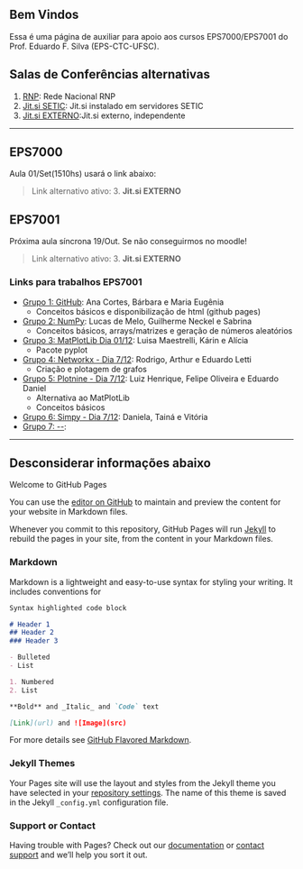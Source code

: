 ## Bem Vindos

Essa é uma página de auxiliar para apoio aos cursos EPS7000/EPS7001 do Prof. Eduardo F. Silva (EPS-CTC-UFSC).

## Salas de Conferências alternativas

1. [RNP](https://conferenciaweb.rnp.br/webconf/eduardo-ferreira-da): Rede Nacional RNP       
2. [Jit.si SETIC](https://reunioes.setic.ufsc.br/EduardoFSilva):  Jit.si instalado em servidores SETIC
3. [Jit.si EXTERNO](https://meet.jit.si/EduardoFSilva):Jit.si externo, independente

----
## EPS7000
Aula 01/Set(1510hs) usará o link abaixo:
> Link alternativo ativo: 3. **Jit.si EXTERNO**

## EPS7001
Próxima aula síncrona 19/Out.
Se não conseguirmos no moodle!
> Link alternativo ativo: 3. **Jit.si EXTERNO**

### Links para trabalhos EPS7001

- [Grupo 1: GitHub](https://mariaeugeniamartins.github.io): Ana Cortes, Bárbara e Maria Eugênia
    - Conceitos básicos e disponibilização de html (github pages)
- [Grupo 2: NumPy](https://guilhermenb.github.io/numpy/): Lucas de Melo, Guilherme Neckel e Sabrina
    - Conceitos básicos, arrays/matrizes e geração de números aleatórios
- [Grupo 3: MatPlotLib Dia 01/12](https://luisamaestrelli.github.io/matplotlib.github.io/): Luisa Maestrelli, Kárin e Alícia
    - Pacote pyplot
- [Grupo 4: Networkx - Dia 7/12](https://github.com/FordPrefect12/NetworkX.github.io.git): Rodrigo, Arthur e Eduardo Letti
    - Criação e plotagem de grafos
- [Grupo 5: Plotnine - Dia 7/12](EPS7001_Trabalhos_2020-1/ex_introR.html): Luiz Henrique, Felipe Oliveira e Eduardo Daniel
    - Alternativa ao MatPlotLib
    - Conceitos básicos
- [Grupo 6: Simpy - Dia 7/12](https://danielabirck.github.io/Simpy/): Daniela, Tainá e Vitória
- [Grupo 7: --](EPS7001_Trabalhos_2020-1/ex_introR.html): 


----

## Desconsiderar informações abaixo 

Welcome to GitHub Pages

You can use the [editor on GitHub](https://github.com/Efsilvaa/EPS7001/edit/gh-pages/docs/index.md) to maintain and preview the content for your website in Markdown files.

Whenever you commit to this repository, GitHub Pages will run [Jekyll](https://jekyllrb.com/) to rebuild the pages in your site, from the content in your Markdown files.

### Markdown

Markdown is a lightweight and easy-to-use syntax for styling your writing. It includes conventions for

```markdown
Syntax highlighted code block

# Header 1
## Header 2
### Header 3

- Bulleted
- List

1. Numbered
2. List

**Bold** and _Italic_ and `Code` text

[Link](url) and ![Image](src)
```

For more details see [GitHub Flavored Markdown](https://guides.github.com/features/mastering-markdown/).

### Jekyll Themes

Your Pages site will use the layout and styles from the Jekyll theme you have selected in your [repository settings](https://github.com/Efsilvaa/EPS7001/settings). The name of this theme is saved in the Jekyll `_config.yml` configuration file.

### Support or Contact

Having trouble with Pages? Check out our [documentation](https://docs.github.com/categories/github-pages-basics/) or [contact support](https://github.com/contact) and we’ll help you sort it out.
